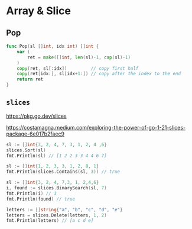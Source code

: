 # Array & Slice

## Pop

```go
func Pop(sl []int, idx int) []int {
	var (
		ret = make([]int, len(sl)-1, cap(sl)-1)
	)
	copy(ret, sl[:idx])         // copy first half
	copy(ret[idx:], sl[idx+1:]) // copy after the index to the end
	return ret
}
```

## `slices`

https://pkg.go.dev/slices

https://costamagna.medium.com/exploring-the-power-of-go-1-21-slices-package-6e017b2faec9

```go
sl := []int{3, 2, 4, 7, 3, 1, 2, 4 ,6}
slices.Sort(sl)
fmt.Println(sl) // [1 2 2 3 3 4 4 6 7]
```

```go
sl := []int{1, 2, 3, 3, 1, 2, 8, 1}
fmt.Println(slices.Contains(sl, 3)) // true
```

```go
sl := []int{3, 2, 4, 7,3, 1, 2,4,6}
i, found := slices.BinarySearch(sl, 7)
fmt.Println(i) // 3
fmt.Println(found) // true
```

```go
letters := []string{"a", "b", "c", "d", "e"}
letters = slices.Delete(letters, 1, 2)
fmt.Println(letters) // [a c d e]
```
